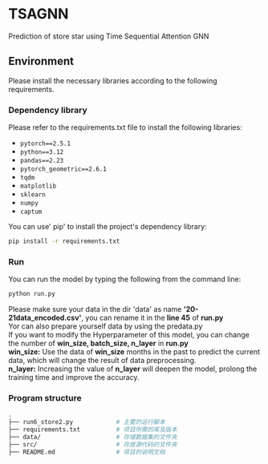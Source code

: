 # TSAGNN
Prediction of store star using Time Sequential Attention GNN

## Environment

Please install the necessary libraries according to the following requirements.

### Dependency library

Please refer to the requirements.txt file to install the following libraries:

- `pytorch==2.5.1`
- `python==3.12`
- `pandas==2.23`
- `pytorch_geometric==2.6.1`
- `tqdm`
- `matplotlib`
- `sklearn`
- `numpy`
- `captum`

You can use' pip' to install the project's dependency library:

```bash
pip install -r requirements.txt
```
### Run

You can run the model by typing the following from the command line:

```bash
python run.py
```
Please make sure your data in the dir 'data' as name **'20-21data_encoded.csv'**, you can rename it in the **line 45** of **run.py**  
Yor can also prepare yourself data by using the predata.py  
If you want to modify the Hyperparameter of this model, you can change the number of **win_size, batch_size, n_layer** in **run.py**  
**win_size:** Use the data of **win_size** months in the past to predict the current data, which will change the result of data preprocessing.  
**n_layer:** Increasing the value of **n_layer** will deepen the model, prolong the training time and improve the accuracy.  

### Program structure
```bash
.
├── run6_store2.py            # 主要的运行脚本
├── requirements.txt          # 项目所需的库及版本
├── data/                     # 存储数据集的文件夹
├── src/                      # 存放源代码的文件夹
├── README.md                 # 项目的说明文档
```
